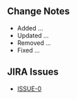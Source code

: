 ## Change Notes
- Added ...
- Updated ...
- Removed ...
- Fixed ...

## JIRA Issues
- [ISSUE-0](https://55places.atlassian.net/browse/ISSUE-0)
